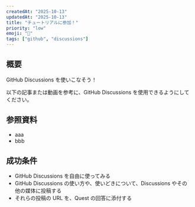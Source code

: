 ```yaml
---
createdAt: "2025-10-13"
updatedAt: "2025-10-13"
title: "チュートリアルに参加！"
priority: "low"
emoji: "💬"
tags: ["github", "discussions"]
---
```


## 概要

GitHub Discussions を使いこなそう！

以下の記事または動画を参考に、GitHub Discussions を使用できるようにしてください。

## 参照資料

- aaa
- bbb

## 成功条件

- GitHub Discussions を自由に使ってみる
- GitHub Discussions の使い方や、使いどきについて、Discussions やその他の媒体に投稿する
- それらの投稿の URL を、Quest の回答に添付する

